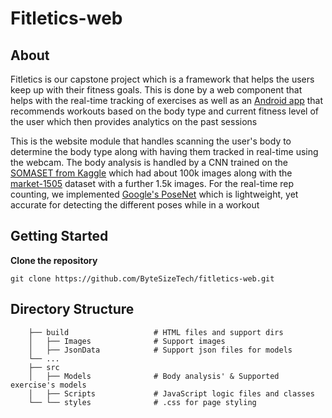 # Fitletics-web

## About
Fitletics is our capstone project which is a framework that helps the users keep up with their fitness goals. This is done by a web component that helps with the real-time tracking of exercises as well as an [Android app](https://github.com/ByteSizeTech/fitletics-android) that recommends workouts based on the body type and current fitness level of the user which then provides analytics on the past sessions <br>

This is the website module that handles scanning the user's body to determine the body type along with having them tracked in real-time using the webcam. The body analysis is handled by a CNN trained on the [SOMASET from Kaggle](https://www.kaggle.com/vicolab/somaset) which had about 100k images along with the [market-1505](https://www.aitribune.com/dataset/2018051063)  dataset with a further 1.5k images. For the real-time rep counting, we implemented [Google's PoseNet](https://github.com/tensorflow/tfjs-models/tree/master/posenet) which is lightweight, yet accurate for detecting the different poses while in a workout 

## Getting Started
<b>Clone the repository </b>
``` 
git clone https://github.com/ByteSizeTech/fitletics-web.git
```

## Directory Structure
```
    ├── build                   # HTML files and support dirs
    │   ├── Images				# Support images
    │   ├── JsonData         	# Support json files for models
    └── ...
    ├── src
    │   ├── Models				# Body analysis' & Supported exercise's models 
    │   ├── Scripts         	# JavaScript logic files and classes
	└── └── styles         		# .css for page styling
```	
